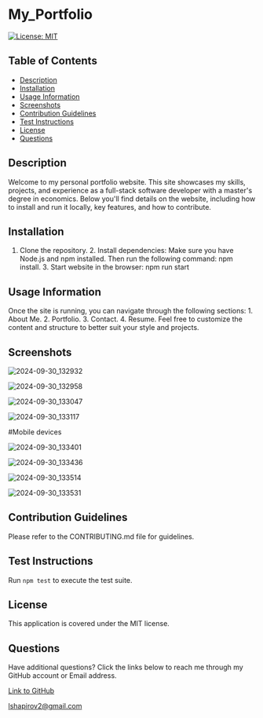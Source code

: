 # My_Portfolio

[![License: MIT](https://img.shields.io/badge/License-MIT-yellow.svg)](https://opensource.org/licenses/MIT)

## Table of Contents

* [Description](#description)
* [Installation](#installation)
* [Usage Information](#usage-information)
* [Screenshots](#screenshots)
* [Contribution Guidelines](#contribution-guidelines)
* [Test Instructions](#test-instructions)
* [License](#license)
* [Questions](#questions)

## Description

Welcome to my personal portfolio website. This site showcases my skills, projects, and experience as a full-stack software developer with a master's degree in economics. Below you'll find details on the website, including how to install and run it locally, key features, and how to contribute.

## Installation

1. Clone the repository. 2. Install dependencies: Make sure you have Node.js and npm installed. Then run the following command: npm install. 3. Start website in the browser: npm run start

## Usage Information

Once the site is running, you can navigate through the following sections: 1. About Me. 2. Portfolio. 3. Contact. 4. Resume. Feel free to customize the content and structure to better suit your style and projects.

## Screenshots

![2024-09-30_132932](https://github.com/user-attachments/assets/24a622fe-a569-4b4b-9df3-f62ee50ed41b)

![2024-09-30_132958](https://github.com/user-attachments/assets/f6537e72-0ff4-4c84-ba40-50f4a5a4969c)

![2024-09-30_133047](https://github.com/user-attachments/assets/20e17dd2-edaf-4318-aa37-ffcb5c62ae57)

![2024-09-30_133117](https://github.com/user-attachments/assets/3004869a-1826-42e0-a0c0-f8bfaa1b00e7)

#Mobile devices 

![2024-09-30_133401](https://github.com/user-attachments/assets/962d4224-6c92-41e2-9882-8518974c1cdf)

![2024-09-30_133436](https://github.com/user-attachments/assets/40dd6b0a-3b9a-43aa-a1a0-b77f2f79d4f8)

![2024-09-30_133514](https://github.com/user-attachments/assets/76d7b727-90d9-42cb-aba0-11ce7b8d3c3b)

![2024-09-30_133531](https://github.com/user-attachments/assets/fca66f11-fd57-47ee-bf7a-da4f6d39e78f)

## Contribution Guidelines

Please refer to the CONTRIBUTING.md file for guidelines.

## Test Instructions

Run `npm test` to execute the test suite.

## License

This application is covered under the MIT license.

## Questions

Have additional questions? Click the links below to reach me through my GitHub account or Email address.

[Link to GitHub](https://github.com/Leo-webdev7)

<a href="mailto:lshapirov2@gmail.com">lshapirov2@gmail.com</a>

